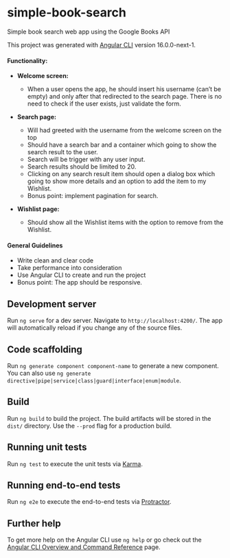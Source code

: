 # simple-book-search
Simple book search web app using the Google Books API

This project was generated with [Angular CLI](https://github.com/angular/angular-cli) version 16.0.0-next-1.

#### Functionality:
- **Welcome screen:**<br>
  - When a user opens the app, he should insert his username (can’t be empty) and only after that redirected to the search page. There is no need to check if the user exists, just validate the form.

- **Search page:**<br>
  - Will had greeted with the username from the welcome screen on the top
  - Should have a search bar and a container which going to show the search result to the user.
  - Search will be trigger with any user input.
  - Search results should be limited to 20.
  - Clicking on any search result item should open a dialog box which going to show more details and an option to add the item to my Wishlist.
  - Bonus point: implement pagination for search. 

- **Wishlist page:**<br>
  - Should show all the Wishlist items with the option to remove from the Wishlist.

#### General Guidelines
- Write clean and clear code
- Take performance into consideration
- Use Angular CLI to create and run the project
- Bonus point: The app should be responsive.


## Development server

Run `ng serve` for a dev server. Navigate to `http://localhost:4200/`. The app will automatically reload if you change any of the source files.

## Code scaffolding

Run `ng generate component component-name` to generate a new component. You can also use `ng generate directive|pipe|service|class|guard|interface|enum|module`.

## Build

Run `ng build` to build the project. The build artifacts will be stored in the `dist/` directory. Use the `--prod` flag for a production build.

## Running unit tests

Run `ng test` to execute the unit tests via [Karma](https://karma-runner.github.io).

## Running end-to-end tests

Run `ng e2e` to execute the end-to-end tests via [Protractor](http://www.protractortest.org/).

## Further help

To get more help on the Angular CLI use `ng help` or go check out the [Angular CLI Overview and Command Reference](https://angular.io/cli) page.
